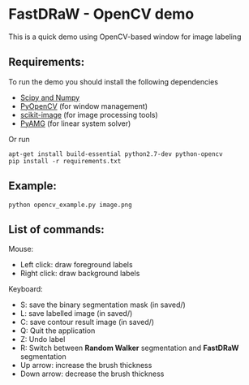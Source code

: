 # FastDRaW - OpenCV demo

This is a quick demo using OpenCV-based window for image labeling 

## Requirements:

To run the demo you should install the following dependencies

- [Scipy and Numpy](https://www.scipy.org/install.html)
- [PyOpenCV](https://pypi.python.org/pypi/pyopencv/2.1.0.wr1.2.0) (for window management)
- [scikit-image](http://scikit-image.org/docs/dev/install.html) (for image processing tools)
- [PyAMG](http://pyamg.org/) (for linear system solver)

Or run

```shell
apt-get install build-essential python2.7-dev python-opencv
pip install -r requirements.txt
```


## Example:

```shell
python opencv_example.py image.png
```

## List of commands:

Mouse:
   - Left click: draw foreground labels
   - Right click: draw background labels

Keyboard:
   - S: save the binary segmentation mask (in saved/)
   - L: save labelled image (in saved/)
   - C: save contour result image (in saved/)
   - Q: Quit the application
   - Z: Undo label
   - R: Switch between **Random Walker** segmentation and **FastDRaW** segmentation
   - Up arrow: increase the brush thickness
   - Down arrow: decrease the brush thickness
